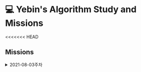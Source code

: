 # 💻 Yebin's Algorithm Study and Missions

<<<<<<< HEAD
## Missions

<details>
    <summary> 2021-08-03주차 </summary>

- [x] BOJ 1085 (수학) : 직사각형 내부 위치에서 직사각형 경계선까지의 최저 거리 구하기
=======
<details>
    <summary> 2021-08-03주차 </summary>

# 기본문제

### 1. [백준 2292번-수학](https://www.acmicpc.net/problem/2292)

<br> 

### 2. [백준 1085번-수학](https://www.acmicpc.net/problem/1085)

- 점의 위치가 직사각형 내부에 있기 때문에, 피타고라스를 이용한 복잡한 방정식으로 직사각형과의 거리를 구하지 않아도 되어서 수월했던 문제
- 또, 직사각형의 왼쪽 아래 꼭짓점이 (0,0)이기 때문에 경우의 수를 따지는데에 어려움이 없었음
- 총 4가지의 경우의 수만 고려하면 됨

<br>

```python

# 경우의 수는 다음과 같다. 단, x,y는 직사각형 내부에 있음
# 1) 직사각형의 y좌표(h) - 현재 위치의 y좌표(y)
# 2) 직사각형의 x좌표(w) - 현재 위치의 x좌표(x)
# 3) 현재 위치의 y좌표(y) - y축(0)
# 4) 현재 위치의 x좌표(w) - x축(0)

x,y,w,h=map(int, input().split())
list=[x, w-x, y, h-y] # 경우의 수들을 list에 삽입

minLength=list[0]
for num in list: # 최저 길이 구하기
    if num<minLength:
        minLength=num
        
print(minLength)
```

<br>

### 3. [백준 1547번-구현](https://www.acmicpc.net/problem/1547)

- `공이 움직이지 않는다(=공은 항상 첫번째 위치에 있음)`는 조건을 보지 않아서 정말 오래 걸렸던 문제. (독해력을 높여야 할듯...)

<br>

```python
cup = [1,2,3] # 리스트에 1~3번 공 차례대로 넣음 (공이 들어있는 컵 = 1번)

M=int(input())
for _ in range(M):
    first, second = map(int, input().split())
    
    firstIndex=cup.index(first) # first의 인덱스
    secondIndex=cup.index(second) # second의 인덱스
    
    cup[firstIndex], cup[secondIndex] = cup[secondIndex], cup[firstIndex] # first와 second의 번호의 공 위치를 서로 맞바꿈

print(cup[0]) # 공이 들어있는 컵의 번호 (첫번째 위치에 있는 컵의 번호)
```

<br><hr><br>

# 난이도 상 문제
난이도 상 문제: [백준 4949번-스택](https://www.acmicpc.net/problem/4949)
>>>>>>> 1b2b6284b01d67d30234d9f941789fdabb55ec9b

</details>